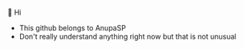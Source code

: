 👋 Hi
- This github belongs to AnupaSP
- Don't really understand anything right now but that is not unusual 


